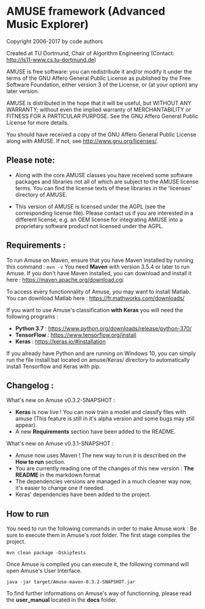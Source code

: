 
# AMUSE framework (Advanced Music Explorer)

Copyright 2006-2017 by code authors

Created at TU Dortmund, Chair of Algorithm Engineering
(Contact: <http://ls11-www.cs.tu-dortmund.de>) 

AMUSE is free software: you can redistribute it and/or modify
it under the terms of the GNU Affero General Public License as published by
the Free Software Foundation, either version 3 of the License, or
(at your option) any later version.

AMUSE is distributed in the hope that it will be useful,
but WITHOUT ANY WARRANTY; without even the implied warranty of
MERCHANTABILITY or FITNESS FOR A PARTICULAR PURPOSE. See the
GNU Affero General Public License for more details.

You should have received a copy of the GNU Affero General Public License
along with AMUSE. If not, see <http://www.gnu.org/licenses/>.

## Please note:

* Along with the core AMUSE classes you have received some software
  packages and libraries not all of which are subject to the AMUSE
  license terms. You can find the license texts of these libraries
  in the 'licenses' directory of AMUSE.
  
* This version of AMUSE is licensed under the AGPL (see the
  corresponding license file). Please contact us if you are
  interested in a different license, e.g. an OEM license for
  integrating AMUSE into a proprietary software product
  not licensed under the AGPL.
 
 ## Requirements :

To run Amuse on Maven, ensure that you have Maven installed by running this command :
``
mvn -v
``
You need **Maven** with version 3.5.4 or later to run Amuse.
If you don't have Maven installed, you can download and install it here :
https://maven.apache.org/download.cgi

To access every functionnality of Amuse, you may want to install Matlab.
You can download Matlab here :
https://fr.mathworks.com/downloads/

If you want to use Amuse's classification **with Keras** you will need the following programs :

 - **Python 3.7** : https://www.python.org/downloads/release/python-370/
 - **TensorFlow** : https://www.tensorflow.org/install
 - **Keras** : https://keras.io/#installation

If you already have Python and are running on Windows 10, you can simply run the file install.bat located on amuse/Keras/ directory to automatically install Tensorflow and Keras with pip.

 ## Changelog :

What's new on Amuse v0.3.2-SNAPSHOT :

 - **Keras** is now live ! You can now train a model and classify files with amuse (This feature is still in it's alpha version and some bugs may still appear).
 - A new **Requirements** section have been added to the README.

What's new on Amuse v0.3.1-SNAPSHOT :

- Amuse now uses Maven ! The new way to run it is described on the **How to run** section.
- You are currently reading one of the changes of this new version : **The README** in the markdown format
- The dependencies versions are managed in a much cleaner way now, it's easier to change one if needed.
- Keras' dependencies have been added to the project.

## How to run

You need to run the following commands in order to make Amuse work :
Be sure to execute them in Amuse's root folder.
The first stage compiles the project.

``
mvn clean package -DskipTests
``

Once Amuse is compiled you can execute it, the following command will open Amuse's User Interface.

``
java -jar target/Amuse-maven-0.3.2-SNAPSHOT.jar
``

To find further informations on Amuse's way of functionning, please read the **user_manual** located in the **docs** folder.